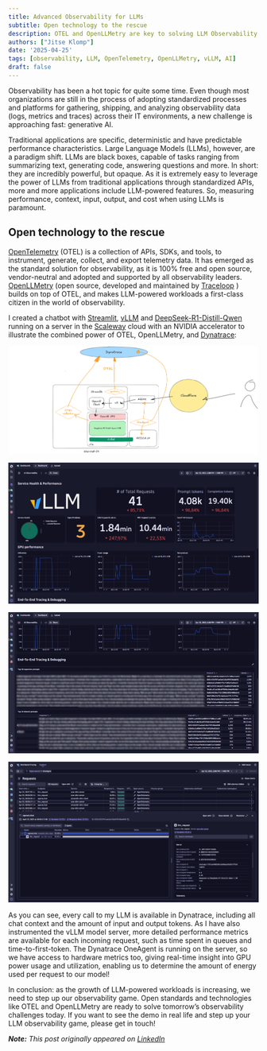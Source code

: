 ```yaml
---
title: Advanced Observability for LLMs
subtitle: Open technology to the rescue
description: OTEL and OpenLLMetry are key to solving LLM Observability challenges
authors: ["Jitse Klomp"]
date: '2025-04-25'
tags: [observability, LLM, OpenTelemetry, OpenLLMetry, vLLM, AI]
draft: false
---
```


Observability has been a hot topic for quite some time. Even though most organizations are still in the process of adopting standardized processes and platforms for gathering, shipping, and analyzing observability data (logs, metrics and traces) across their IT environments, a new challenge is approaching fast: generative AI.

Traditional applications are specific, deterministic and have predictable performance characteristics. Large Language Models (LLMs), however, are a paradigm shift. LLMs are black boxes, capable of tasks ranging from summarizing text, generating code, answering questions and more. In short: they are incredibly powerful, but opaque. As it is extremely easy to leverage the power of LLMs from traditional applications through standardized APIs, more and more applications include LLM-powered features. So, measuring performance, context, input, output, and cost when using LLMs is paramount.

## Open technology to the rescue

[OpenTelemetry](https://opentelemetry.io/) (OTEL) is a collection of APIs, SDKs, and tools, to instrument, generate, collect, and export telemetry data. It has emerged as the standard solution for observability, as it is 100% free and open source, vendor-neutral and adopted and supported by all observability leaders. [OpenLLMetry](https://github.com/traceloop/openllmetry) (open source, developed and maintained by [Traceloop](https://www.traceloop.com/) ) builds on top of OTEL, and makes LLM-powered workloads a first-class citizen in the world of observability.

I created a chatbot with [Streamlit](https://streamlit.io/), [vLLM](https://github.com/vllm-project/vllm) and [DeepSeek-R1-Distill-Qwen](https://huggingface.co/deepseek-ai/DeepSeek-R1-Distill-Qwen-1.5B) running on a server in the [Scaleway](https://scaleway.com/) cloud with an NVIDIA accelerator to illustrate the combined power of OTEL, OpenLLMetry, and [Dynatrace](https://dynatrace.com/):

![Xforce Chat demo](Xforce-Chat-demo.png "Demo design")

![vLLM Dashboard](vLLM-dashboard.png "My vLLM dashboard")

![Prompts & responses](prompts-responses.png "Prompts and responses blurred to protect the innocent")

![Distributed tracing](distributed-tracing.png "Distributed tracing, requests flow from frontend to LLM")

As you can see, every call to my LLM is available in Dynatrace, including all chat context and the amount of input and output tokens. As I have also instrumented the vLLM model server, more detailed performance metrics are available for each incoming request, such as time spent in queues and time-to-first-token. The Dynatrace OneAgent is running on the server, so we have access to hardware metrics too, giving real-time insight into GPU power usage and utilization, enabling us to determine the amount of energy used per request to our model!

In conclusion: as the growth of LLM-powered workloads is increasing, we need to step up our observability game. Open standards and technologies like OTEL and OpenLLMetry are ready to solve tomorrow’s observability challenges today. If you want to see the demo in real life and step up your LLM observability game, please get in touch!

***Note:** This post originally appeared on [LinkedIn](https://www.linkedin.com/pulse/advanced-observability-llms-jitse-klomp-q6cde)*
